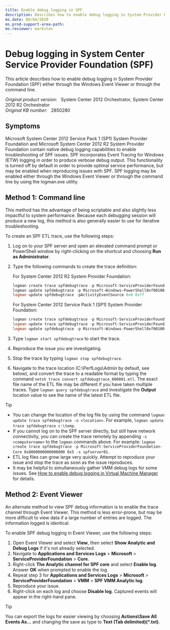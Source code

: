 ```yaml
---
title: Enable debug logging in SPF
description: Describes how to enable debug logging in System Provider Foundation (SPF) either through the Windows Event Viewer or through the command line.
ms.date: 08/04/2020
ms.prod-support-area-path:
ms.reviewer: markstan
---
```

# Debug logging in System Center Service Provider Foundation (SPF)

This article describes how to enable debug logging in System Provider Foundation (SPF) either through the Windows Event Viewer or through the command line.

_Original product version:_ &nbsp; System Center 2012 Orchestrator, System Center 2012 R2 Orchestrator  
_Original KB number:_ &nbsp; 2850280

## Symptoms

Microsoft System Center 2012 Service Pack 1 (SP1) System Provider Foundation and Microsoft System Center 2012 R2 System Provider Foundation contain native debug logging capabilities to enable troubleshooting of SPF issues. SPF incorporates Event Tracing for Windows (ETW) logging in order to produce verbose debug output. This functionality is turned off by default in order to provide optimal service performance, but may be enabled when reproducing issues with SPF. SPF logging may be enabled either through the Windows Event Viewer or through the command line by using the logman.exe utility.

## Method 1: Command line

This method has the advantage of being scriptable and also slightly less impactful to system performance. Because each debugging session will produce a new log, this method is also generally easier to use for iterative troubleshooting.

To create an SPF ETL trace, use the following steps:

1. Log on to your SPF server and open an elevated command prompt or PowerShell window by right-clicking on the shortcut and choosing **Run as Administrator**.

1. Type the following commands to create the trace definition:

   For System Center 2012 R2 System Provider Foundation:

   ```powershell
   logman create trace spfdebugtrace -p Microsoft-ServiceProviderFoundation0xc0000000000000000x5
   logman update spfdebugtrace -p Microsoft-Windows-PowerShell0xf0010000000003ff 0x5
   logman update spfdebugtrace -pActivityEventSource 0x0 0xff
   ```

   For System Center 2012 Service Pack 1 (SP1) System Provider Foundation:

   ```powershell
   logman create trace spfdebugtrace -p Microsoft-ServiceProviderFoundation-Core 0x8000000000000000 0x5
   logman update trace spfdebugtrace -p Microsoft-ServiceProviderFoundation-VMM 0x8000000000000000 0x5
   logman update spfdebugtrace -p Microsoft-Windows-PowerShell0xf0010000000003ff 0x5
   ```

1. Type `logman start spfdebugtrace` to start the trace.
1. Reproduce the issue you are investigating.
1. Stop the trace by typing `logman stop spfdebugtrace`.  
1. Navigate to the trace location (C:\PerfLogs\Admin by default, see below), and convert the trace to a readable format by typing the command `netsh trace convert spfdebugtrace_000001.etl`. The exact file name of the ETL file may be different if you have taken multiple traces. Type `logman query spfdebugtrace` and investigate the **Output** location value to see the name of the latest ETL file.

> [!TIP]
>
> - You can change the location of the log file by using the command `logman update trace spfdebugtrace -o <location>`. For example, `logman update trace spfdebugtrace c:\temp`.
> - If you cannot log on to the SPF server directly, but still have network connectivity, you can create the trace remotely by appending `-s <computername>` to the `logman` commands above. For example: `logman create trace spfdebugtrace -p Microsoft-ServiceProviderFoundation-Core 0x8000000000000000 0x5 -s spfserver01`.
> - ETL log files can grow large very quickly. Attempt to reproduce your issue and stop the trace as soon as the issue reproduces.
> - It may be helpful to simultaneously gather VMM debug logs for some issues. See [How to enable debug logging in Virtual Machine Manager](https://support.microsoft.com/help/2801185) for details.

## Method 2: Event Viewer

An alternate method to view SPF debug information is to enable the trace channel through Event Viewer. This method is less error-prone, but may be more difficult to view data if a large number of entries are logged. The information logged is identical.

To enable SPF debug logging in Event Viewer, use the following steps:

1. Open Event Viewer and select **View**, then select **Show Analytic and Debug Logs** if it's not already selected.
2. Navigate to **Applications and Services Logs** > **Microsoft** > **ServiceProviderFoundation** > **Core**.
3. Right-click **The Analytic channel for SPF core** and select **Enable log**. Answer **OK** when prompted to enable the log.
4. Repeat step 3 for **Applications and Services Logs** > **Microsoft** > **ServiceProviderFoundation** > **VMM** > **SPF VMM Analytic log**.
5. Reproduce your issue.
6. Right-click on each log and choose **Disable log**. Captured events will appear in the right-hand pane.

> [!TIP]
> You can export the logs for easier viewing by choosing **Actions\Save All Events As...** and changing the save as type to **Text (Tab delimited)(*.txt)**.
